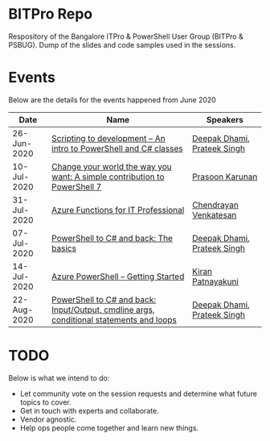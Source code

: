 # BITPro Repo

Respository of the Bangalore ITPro & PowerShell User Group (BITPro & PSBUG).
Dump of the slides and code samples used in the sessions.

# Events

Below are the details for the events happened from June 2020

|Date|Name|Speakers|
|----|----|--------|
|26-Jun-2020|[Scripting to development – An intro to PowerShell and C# classes]|[Deepak Dhami], [Prateek Singh]|
|10-Jul-2020|[Change your world the way you want: A simple contribution to PowerShell 7]|[Prasoon Karunan]|
|31-Jul-2020|[Azure Functions for IT Professional]|[Chendrayan Venkatesan]|
|07-Jul-2020|[PowerShell to C# and back: The basics]|[Deepak Dhami], [Prateek Singh]|
|14-Jul-2020|[Azure PowerShell – Getting Started]|[Kiran Patnayakuni]|
|22-Aug-2020|[PowerShell to C# and back: Input/Output, cmdline args, conditional statements and loops]|[Deepak Dhami], [Prateek Singh]|


[//]: # (Update speakers references here)

[Deepak Dhami]: https://twitter.com/dexterposh
[Prateek Singh]: https://twitter.com/singhprateik
[Prasoon Karunan]: https://twitter.com/prasoonkarunan
[Chendrayan Venkatesan]: https://twitter.com/ChendrayanV
[Kiran Patnayakuni]: https://twitter.com/kPatnayakuni


[//]: # (Update event link references here)
[Scripting to development – An intro to PowerShell and C# classes]: https://tecoholic.com/scripting-to-development-an-intro-to-powershell-and-c-classes-8104/
[Change your world the way you want: A simple contribution to PowerShell 7]: https://tecoholic.com/change-your-world-the-way-you-want-a-simple-contribution-to-powershell-7-8282/
[Azure Functions for IT Professional]: https://tecoholic.com/azure-functions-for-it-professionals-8455/
[PowerShell to C# and back: The basics]: https://tecoholic.com/powershell-to-c-and-back-the-basics-8538/
[Azure PowerShell – Getting Started]: https://tecoholic.com/azure-powershell-getting-started-8621/
[PowerShell to C# and back: Input/Output, cmdline args, conditional statements and loops]: https://tecoholic.com/powershell-to-c-and-back-input-output-cmdline-args-conditional-statements-and-loops-8677/

# TODO
Below is what we intend to do:
- Let community vote on the session requests and determine what future topics to cover.
- Get in touch with experts and collaborate.
- Vendor agnostic.
- Help ops people come together and learn new things.
